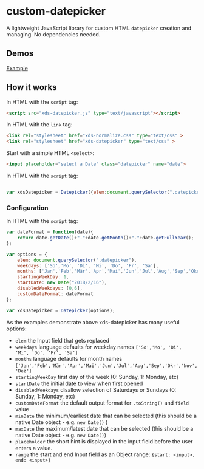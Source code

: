 # custom-datepicker
A lightweight JavaScript library for custom HTML `datepicker` creation and managing.
No dependencies needed.


## Demos
[Example](https://sergejfrank.github.io/xds-datepicker/)



## How it works

In HTML with the `script` tag:
```html
<script src="xds-datepicker.js" type="text/javascript"></script>
```

In HTML with the `link` tag:
```html
<link rel="stylesheet" href="xds-normalize.css" type="text/css" >
<link rel="stylesheet" href="xds-datepicker" type="text/css" >
```

Start with a simple HTML `<select>`:
```html
<input placeholder="select a Date" class="datepicker" name="date">
```

In HTML with the `script` tag:
```js

var xdsDatepicker = Datepicker({elem:document.querySelector(".datepicker")});
```


### Configuration

In HTML with the `script` tag:
```js
var dateFormat = function(date){
    return date.getDate()+"."+date.getMonth()+"."+date.getFullYear();
};

var options = {
    elem: document.querySelector(".datepicker"),
    weekdays: ['So','Mo', 'Di', 'Mi', 'Do', 'Fr', 'Sa'],
    months: ['Jan','Feb','Mär','Apr','Mai','Jun','Jul','Aug','Sep','Okr','Nov','Dez'],
    startingWeekDay: 1,
    startDate: new Date("2018/2/16"),
    disabledWeekdays: [0,6],
    customDateFormat: dateFormat
};

var xdsDatepicker = Datepicker(options);
```

As the examples demonstrate above
xds-datepicker has many useful options:

* `elem` the Input field that gets replaced
* `weekdays` language defaults for weekday names `['So','Mo', 'Di', 'Mi', 'Do', 'Fr', 'Sa']`
* `months` language defaults for month names `['Jan','Feb','Mär','Apr','Mai','Jun','Jul','Aug','Sep','Okr','Nov','Dez']`
* `startingWeekDay` first day of the week (0: Sunday, 1: Monday, etc)
* `startDate` the initial date to view when first opened
* `disabledWeekdays`  disallow selection of Saturdays or Sundays (0: Sunday, 1: Monday, etc)
* `customDateFormat`  the default output format for `.toString()` and `field` value
* `minDate` the minimum/earliest date that can be selected (this should be a native Date object - e.g. `new Date()` )
* `maxDate` the maximum/latest date that can be selected (this should be a native Date object - e.g. `new Date()`)
* `placeholder` the short hint is displayed in the input field before the user enters a value.
* `range` the start and end Input field as an Object range: `{start: <input>, end: <input>}`

